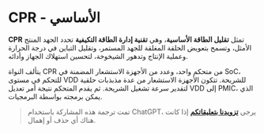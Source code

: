# CPR - الأساسي

**CPR** تمثل **تقليل الطاقة الأساسية**، وهي **تقنية إدارة الطاقة التكيفية** تحدد الجهد المنتج الأمثل، وتسمح بتعويض الحلقة المغلقة للجهد المستمر، وتقليل التباين في درجة الحرارة وعملية الإنتاج وتدهور الشيخوخة، لتحسين استهلاك الجهاز وأدائه.

يتألف النواة CPR من متحكم واحد، وعدد من الأجهزة الاستشعار المضمنة في SoC، للتحكم في مستوى VDD للشريحة. تتكون الأجهزة الاستشعار من عدة مذبذبات حلقية لتقدير سرعة تشغيل الشريحة. ثم يقدم المتحكم نتيجة أمر تعديل VDD إلى PMIC، الذي يمكن برمجته بواسطة البرمجيات.

> تمت ترجمة هذه المشاركة باستخدام ChatGPT، يرجى [**تزويدنا بتعليقاتكم**](https://github.com/linyuxuanlin/Wiki_MkDocs/issues/new) إذا كانت هناك أي حذف أو إهمال.